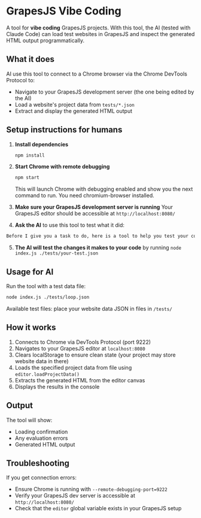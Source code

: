 # GrapesJS Vibe Coding

A tool for **vibe coding** GrapesJS projects. With this tool, the AI (tested with Claude Code) can load test websites in GrapesJS and inspect the generated HTML output programmatically.

## What it does

AI use this tool to connect to a Chrome browser via the Chrome DevTools Protocol to:

- Navigate to your GrapesJS development server (the one being edited by the AI)
- Load a website's project data from `tests/*.json`
- Extract and display the generated HTML output

## Setup instructions **for humans**

1. **Install dependencies**
   ```bash
   npm install
   ```

2. **Start Chrome with remote debugging**
   ```bash
   npm start
   ```
   This will launch Chrome with debugging enabled and show you the next command to run. You need chromium-browser installed.

3. **Make sure your GrapesJS development server is running**
   Your GrapesJS editor should be accessible at `http://localhost:8080/`

4. **Ask the AI** to use this tool to test what it did:

  ```txt
  Before I give you a task to do, here is a tool to help you test your code: /path/to/this/repo/ -- Read this tool instructions in the README.md. Chek the test files I placed in the `tests` directory as required, you can use them by running `node index.js ./tests/a-test.json` (replace the test file name in this command)
  ```

5. **The AI will test the changes it makes to your code** by running `node index.js ./tests/your-test.json`

## Usage **for AI**

Run the tool with a test data file:

```bash
node index.js ./tests/loop.json
```

Available test files: place your website data JSON in files in `/tests/`

## How it works

1. Connects to Chrome via DevTools Protocol (port 9222)
1. Navigates to your GrapesJS editor at `localhost:8080`
1. Clears localStorage to ensure clean state (your project may store website data in there)
1. Loads the specified project data from file using `editor.loadProjectData()`
1. Extracts the generated HTML from the editor canvas
1. Displays the results in the console

## Output

The tool will show:
- Loading confirmation
- Any evaluation errors
- Generated HTML output

## Troubleshooting

If you get connection errors:
- Ensure Chrome is running with `--remote-debugging-port=9222`
- Verify your GrapesJS dev server is accessible at `http://localhost:8080/`
- Check that the `editor` global variable exists in your GrapesJS setup
